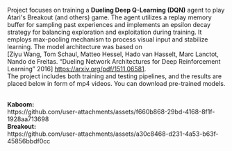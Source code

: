 Project focuses on training a **Dueling Deep Q-Learning (DQN)** agent to play Atari's Breakout (and others) game. The agent utilizes a replay memory buffer for sampling past experiences and implements an epsilon decay strategy for balancing exploration and exploitation during training. It employs max-pooling mechanism to process visual input and stabilize learning. The model architecture was based on </br> [Ziyu Wang, Tom Schaul, Matteo Hessel, Hado van Hasselt, Marc Lanctot, Nando de Freitas. “Dueling Network Architectures for Deep Reinforcement Learning” 2016] https://arxiv.org/pdf/1511.06581. 
</br> The project includes both training and testing pipelines, and the results are placed below in form of mp4 videos. You can download pre-trained models.

</br>
<strong>Kaboom:</strong>
</br>
https://github.com/user-attachments/assets/f660b868-29bd-4168-8f1f-1928aa713698
</br>
<strong>Breakout:</strong>
</br>
https://github.com/user-attachments/assets/a30c8468-d231-4a53-b63f-45856bbdf0cc
